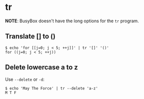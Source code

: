 # tr

**NOTE**: BusyBox doesn't have the long options for the `tr` program.



## Translate [] to ()

```
$ echo 'for [[j=0; j < 5; ++j]]' | tr '[]' '()'
for ((j=0; j < 5; ++j))
```



## Delete lowercase a to z

Use `--delete` or `-d`:

```
$ echo 'May The Force' | tr --delete 'a-z'
M T F
```



